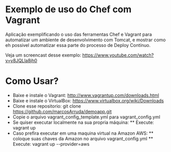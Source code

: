 Exemplo de uso do Chef com Vagrant
========

Aplicação exemplificando o uso das ferramentas Chef e Vagrant para automatizar um ambiente de desenvolvimento com Tomcat, e mostrar como eh possivel automatizar essa parte do processo de Deploy Contínuo.

Veja um screencast desse exemplo: https://www.youtube.com/watch?v=y8JQLla8jh0

Como Usar?
========

* Baixe e instale o Vagrant: http://www.vagrantup.com/downloads.html
* Baixe e instale o VirtualBox: https://www.virtualbox.org/wiki/Downloads
* Clone esse repositorio: git clone https://github.com/marcosArruda/demoapp.git
* Copie o arquivo vagrant_config_template.yml para vagrant_config.yml
* Se quiser executar localmente na sua propria máquina:
** Execute: vagrant up
* Caso prefira executar em uma maquina virtual na Amazon AWS:
** coloque suas chaves da Amazon no arquivo vagrant_config.yml
** Execute: vagrant up --provider=aws
